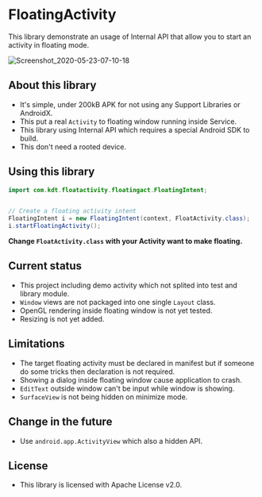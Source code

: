 # FloatingActivity
This library demonstrate an usage of Internal API that allow you to start an activity in floating mode.

![Screenshot_2020-05-23-07-10-18](https://user-images.githubusercontent.com/40482367/82717113-ff5c8d00-9cc4-11ea-8292-b6c1dceceb45.png)

## About this library
- It's simple, under 200kB APK for not using any Support Libraries or AndroidX.
- This put a real `Activity` to floating window running inside Service.
- This library using Internal API which requires a special Android SDK to build.
- This don't need a rooted device.

## Using this library
```java
import com.kdt.floatactivity.floatingact.FloatingIntent;


// Create a floating activity intent
FloatingIntent i = new FloatingIntent(context, FloatActivity.class);
i.startFloatingActivity();
```
**Change `FloatActivity.class` with your Activity want to make floating.**

## Current status
- This project including demo activity which not splited into test and library module.
- `Window` views are not packaged into one single `Layout` class.
- OpenGL rendering inside floating window is not yet tested.
- Resizing is not yet added.

## Limitations
- The target floating activity must be declared in manifest but if someone do some tricks then declaration is not required.
- Showing a dialog inside floating window cause application to crash.
- `EditText` outside window can't be input while window is showing.
- `SurfaceView` is not being hidden on minimize mode.

## Change in the future
- Use `android.app.ActivityView` which also a hidden API.

## License
- This library is licensed with Apache License v2.0.
